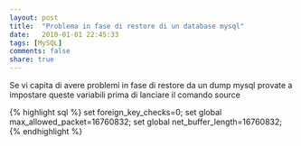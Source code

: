```yaml
---
layout: post
title:  "Problema in fase di restore di un database mysql"
date:   2010-01-01 22:45:33
tags: [MySQL]
comments: false
share: true
---
```


Se vi capita di avere problemi in fase di restore da un dump mysql provate a impostare queste variabili prima di lanciare il comando source

{% highlight sql %}
set foreign_key_checks=0;
set global max_allowed_packet=16760832;
set global net_buffer_length=16760832;
{% endhighlight %}


